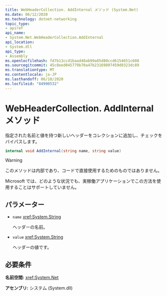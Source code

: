 ```yaml
---
title: WebHeaderCollection. AddInternal メソッド (System.Net)
ms.date: 06/12/2020
ms.technology: dotnet-networking
topic_type:
- apiref
api_name:
- System.Net.WebHeaderCollection.AddInternal
api_location:
- System.dll
api_type:
- Assembly
ms.openlocfilehash: fd7b13ccd1baad48ab99a85d80ccd6154651c608
ms.sourcegitcommit: 45c8eed045779b70a47b23169897459d0323dc89
ms.translationtype: MT
ms.contentlocale: ja-JP
ms.lasthandoff: 06/18/2020
ms.locfileid: "84990532"
---
```

# <a name="webheadercollectionaddinternal-method"></a>WebHeaderCollection. AddInternal メソッド

指定された名前と値を持つ新しいヘッダーをコレクションに追加し、チェックをバイパスします。

```csharp
internal void AddInternal(string name, string value)
```

> [!WARNING]
> このメソッドは内部であり、コードで直接使用するためのものではありません。
>
> Microsoft では、どのような状況でも、実稼働アプリケーションでこの方法を使用することはサポートしていません。

## <a name="parameters"></a>パラメーター

- `name` <xref:System.String>

  ヘッダーの名前。

- `value` <xref:System.String>

  ヘッダーの値です。

## <a name="requirements"></a>必要条件

**名前空間:** <xref:System.Net>

**アセンブリ:** システム (System.dll)
